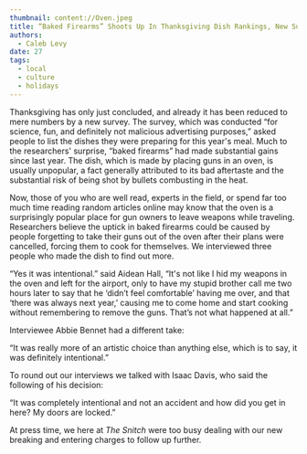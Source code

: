 ```yaml
---
thumbnail: content://Oven.jpeg
title: “Baked Firearms” Shoots Up In Thanksgiving Dish Rankings, New Survey Finds
authors:
  - Caleb Levy
date: 27
tags:
  - local
  - culture
  - holidays
---
```


Thanksgiving has only just concluded, and already it has been reduced to mere numbers by a new survey. The survey, which was conducted “for science, fun, and definitely not malicious advertising purposes,” asked people to list the dishes they were preparing for this year's meal. Much to the researchers' surprise, “baked firearms” had made substantial gains since last year. The dish, which is made by placing guns in an oven, is usually unpopular, a fact generally attributed to its bad aftertaste and the substantial risk of being shot by bullets combusting in the heat.

Now, those of you who are well read, experts in the field, or spend far too much time reading random articles online may know that the oven is a surprisingly popular place for gun owners to leave weapons while traveling. Researchers believe the uptick in baked firearms could be caused by people forgetting to take their guns out of the oven after their plans were cancelled, forcing them to cook for themselves. We interviewed three people who made the dish to find out more.
 
“Yes it was intentional.” said Aidean Hall, “It's not like I hid my weapons in the oven and left for the airport, only to have my stupid brother call me two hours later to say that he ‘didn’t feel comfortable’ having me over, and that ‘there was always next year,’ causing me to come home and start cooking without remembering to remove the guns. That’s not what happened at all.”

Interviewee Abbie Bennet had a different take:

“It was really more of an artistic choice than anything else, which is to say, it was definitely intentional.”

To round out our interviews we talked with Isaac Davis, who said the following of his decision:

“It was completely intentional and not an accident and how did you get in here? My doors are locked.”

At press time, we here at *The Snitch* were too busy dealing with our new breaking and entering charges to follow up further.
